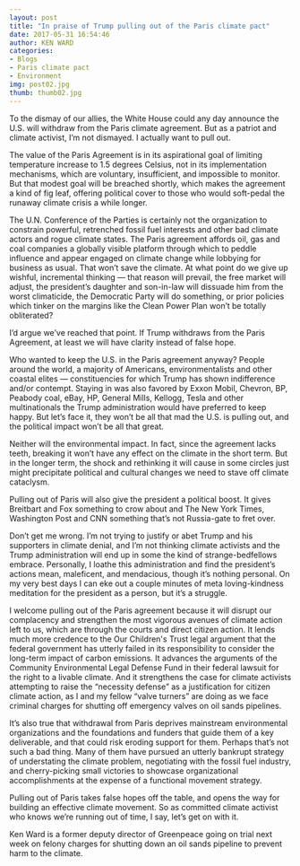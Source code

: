 ```yaml
---
layout: post
title: "In praise of Trump pulling out of the Paris climate pact"
date: 2017-05-31 16:54:46
author: KEN WARD
categories:
- Blogs
- Paris climate pact
- Environment
img: post02.jpg
thumb: thumb02.jpg
---
```

To the dismay of our allies, the White House could any day announce the U.S. will withdraw from the Paris climate agreement. But as a patriot and climate activist, I’m not dismayed. I actually want to pull out.

The value of the Paris Agreement is in its aspirational goal of limiting temperature increase to 1.5 degrees Celsius, not in its implementation mechanisms, which are voluntary, insufficient, and impossible to monitor. But that modest goal will be breached shortly, which makes the agreement a kind of fig leaf, offering political cover to those who would soft-pedal the runaway climate crisis a while longer. 

The U.N. Conference of the Parties is certainly not the organization to constrain powerful, retrenched fossil fuel interests and other bad climate actors and rogue climate states. The Paris agreement affords oil, gas and coal companies a globally visible platform through which to peddle influence and appear engaged on climate change while lobbying for business as usual. That won’t save the climate.
At what point do we give up wishful, incremental thinking — that reason will prevail, the free market will adjust, the president’s daughter and son-in-law will dissuade him from the worst climaticide, the Democratic Party will do something, or prior policies which tinker on the margins like the Clean Power Plan won’t be totally obliterated?

I’d argue we’ve reached that point. If Trump withdraws from the Paris Agreement, at least we will have clarity instead of false hope.

Who wanted to keep the U.S. in the Paris agreement anyway? People around the world, a majority of Americans, environmentalists and other coastal elites — constituencies for which Trump has shown indifference and/or contempt. Staying in was also favored by Exxon Mobil, Chevron, BP, Peabody coal, eBay, HP, General Mills, Kellogg, Tesla and other multinationals the Trump administration would have preferred to keep happy. But let’s face it, they won’t be all that mad the U.S. is pulling out, and the political impact won’t be all that great.

Neither will the environmental impact. In fact, since the agreement lacks teeth, breaking it won’t have any effect on the climate in the short term. But in the longer term, the shock and rethinking it will cause in some circles just might precipitate political and cultural changes we need to stave off climate cataclysm.

Pulling out of Paris will also give the president a political boost. It gives Breitbart and Fox something to crow about and The New York Times, Washington Post and CNN something that’s not Russia-gate to fret over. 

Don’t get me wrong. I’m not trying to justify or abet Trump and his supporters in climate denial, and I’m not thinking climate activists and the Trump administration will end up in some the kind of strange-bedfellows embrace. Personally, I loathe this administration and find the president’s actions mean, maleficent, and mendacious, though it’s nothing personal. On my very best days I can eke out a couple minutes of meta loving-kindness meditation for the president as a person, but it’s a struggle. 

I welcome pulling out of the Paris agreement because it will disrupt our complacency and strengthen the most vigorous avenues of climate action left to us, which are through the courts and direct citizen action. It lends much more credence to the Our Children's Trust legal argument  that the federal government has utterly failed in its responsibility to consider the long-term impact of carbon emissions. It advances the arguments of the Community Environmental Legal Defense Fund in their federal lawsuit for the right to a livable climate. And it strengthens the case for climate activists attempting to raise the “necessity defense” as a justification for citizen climate action, as I and my fellow “valve turners” are doing as we face criminal charges for shutting off emergency valves on oil sands pipelines.

It’s also true that withdrawal from Paris deprives mainstream environmental organizations and the foundations and funders that guide them of a key deliverable, and that could risk eroding support for them. Perhaps that’s not such a bad thing. Many of them have pursued an utterly bankrupt strategy of understating the climate problem, negotiating with the fossil fuel industry, and cherry-picking small victories to showcase organizational accomplishments at the expense of a functional movement strategy. 

Pulling out of Paris takes false hopes off the table, and opens the way for building an effective climate movement. So as committed climate activist who knows we’re running out of time, I say, let’s get on with it. 

Ken Ward is a former deputy director of Greenpeace going on trial next week on felony charges for shutting down an oil sands pipeline to prevent harm to the climate.

